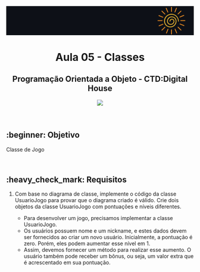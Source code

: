 <div align="center"><img src="https://github.com/lipollis/Imagens-Git/blob/main/banner_assinatura.svg" /></div>

<h1 align="center"> Aula 05 - Classes </h1>
<h2 align="center"> Programação Orientada a Objeto - CTD:Digital House </h2>

<div align="center">
  <img src="https://cdn.jsdelivr.net/gh/devicons/devicon/icons/java/java-original-wordmark.svg" width="70px"/>
  <br>
  <br>
</div>  

<br>
<h2>:beginner: Objetivo</h2>

<p align="justify">Classe de Jogo</p>

<br>
<h2>:heavy_check_mark: Requisitos </h2>

<ol>
  <li>Com base no diagrama de classe, implemente o código da classe UsuarioJogo para provar que o diagrama criado é válido. Crie dois objetos da classe UsuarioJogo com pontuações e níveis diferentes.</li>
    <ul>
      <li>Para desenvolver um jogo, precisamos implementar a classe UsuarioJogo. </li>
      <li>Os usuários possuem nome e um nickname, e estes dados devem ser fornecidos ao criar um novo usuário. Inicialmente, a pontuação é zero. Porém, eles podem aumentar esse nível em 1.</li>
      <li>Assim, devemos fornecer um método para realizar esse aumento. O usuário também pode receber um bônus, ou seja, um valor extra que é acrescentado em sua pontuação.</li>
  </ul>
</ol>
